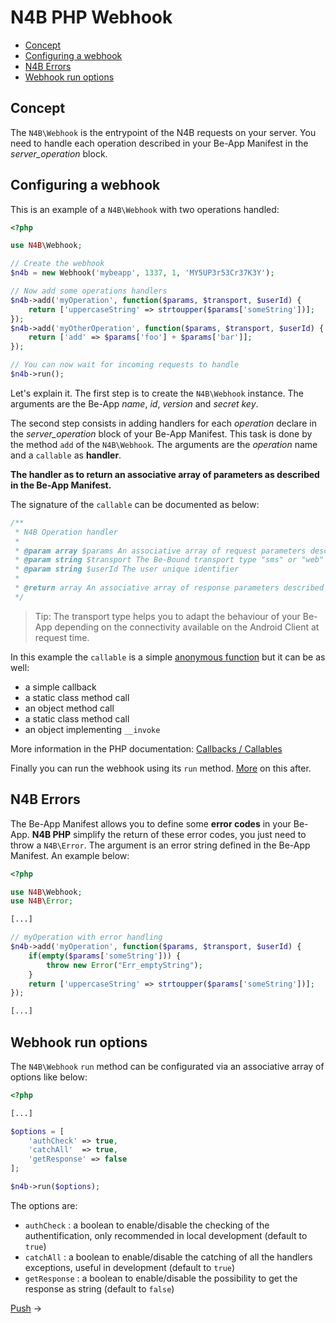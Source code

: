 # N4B PHP Webhook
- [Concept](#concept)
- [Configuring a webhook](#configuring-a-webhook)
- [N4B Errors](#n4b-errors)
- [Webhook run options](#webhook-run-options)

## Concept
The `N4B\Webhook` is the entrypoint of the N4B requests on your server. 
You need to handle each operation described in your Be-App Manifest in the _server_operation_ block.

## Configuring a webhook
This is an example of a `N4B\Webhook` with two operations handled:
```php
<?php

use N4B\Webhook;

// Create the webhook
$n4b = new Webhook('mybeapp', 1337, 1, 'MY5UP3r53Cr37K3Y');

// Now add some operations handlers
$n4b->add('myOperation', function($params, $transport, $userId) {
	return ['uppercaseString' => strtoupper($params['someString'])];
});
$n4b->add('myOtherOperation', function($params, $transport, $userId) {
	return ['add' => $params['foo'] + $params['bar']];
});

// You can now wait for incoming requests to handle
$n4b->run();
```
Let's explain it. The first step is to create the `N4B\Webhook` instance. The arguments are the Be-App _name_, 
_id_, _version_ and _secret key_.

The second step consists in adding handlers for each _operation_ declare in the _server_operation_ block 
of your Be-App Manifest. This task is done by the method `add` of the `N4B\Webhook`. The arguments are 
the _operation_ name and a `callable` as **handler**. 

**The handler as to return an associative array of parameters as described in the Be-App Manifest.**

The signature of the `callable` can be documented as below:
```php
/**
 * N4B Operation handler 
 * 
 * @param array $params An associative array of request parameters described in the Be-App Manifest
 * @param string $transport The Be-Bound transport type "sms" or "web"
 * @param string $userId The user unique identifier
 *
 * @return array An associative array of response parameters described in the Be-App Manifest
 */
```

> Tip: The transport type helps you to adapt the behaviour of your Be-App depending on the connectivity available 
on the Android Client at request time.

In this example the `callable` is a simple [anonymous function](http://php.net/manual/en/functions.anonymous.php) 
but it can be as well:
- a simple callback
- a static class method call
- an object method call
- a static class method call
- an object implementing `__invoke`

More information in the PHP documentation: [Callbacks / Callables](http://php.net/manual/en/language.types.callable.php)

Finally you can run the webhook using its `run` method. [More](#webhook-run-options) on this after.

## N4B Errors
The Be-App Manifest allows you to define some **error codes** in your Be-App. 
**N4B PHP** simplify the return of these error codes, you just need to throw a `N4B\Error`. The argument is an 
error string defined in the Be-App Manifest. An example below:
```php
<?php

use N4B\Webhook;
use N4B\Error;

[...]

// myOperation with error handling
$n4b->add('myOperation', function($params, $transport, $userId) {
	if(empty($params['someString'])) {
		throw new Error("Err_emptyString");
	}
	return ['uppercaseString' => strtoupper($params['someString'])];
});

[...]
```

## Webhook run options
The `N4B\Webhook` `run` method can be configurated via an associative array of options like below:
```php
<?php

[...]

$options = [
    'authCheck' => true,
    'catchAll'  => true,
    'getResponse' => false
];

$n4b->run($options);
```
The options are:
- `authCheck` : a boolean to enable/disable the checking of the authentification, 
only recommended in local development (default to `true`)
- `catchAll` : a boolean to enable/disable the catching of all the handlers exceptions, 
useful in development (default to `true`)
- `getResponse` : a boolean to enable/disable the possibility to get the response as string (default to `false`)

[Push](02-push.md) &rarr;
